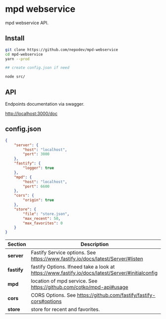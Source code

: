 # mpd webservice

mpd webservice API.


## Install

```sh
git clone https://github.com/nepodev/mpd-webservice
cd mpd-webservice
yarn --prod

## create config.json if need

node src/

```

## API

Endpoints documentation via swagger.

<http://localhost:3000/doc>

## config.json

```json
{
    "server": {
        "host": "localhost",
        "port": 3000 
    },
    "fastify": {
        "logger": true
    },
    "mpd": {
        "host": "localhost",
        "port": 6600
    },
    "cors": {
        "origin": true
    },
    "store": {
        "file": "store.json",
        "max_recent": 50,
        "max_favorites": 0
    }
}
```

| Section | Description |
| ------- | ----------- |
| **server** | Fastify Service options. See <https://www.fastify.io/docs/latest/Server/#listen> |
| **fastify** | fastify Options. Ifneed take a look at <https://www.fastify.io/docs/latest/Server/#initialconfig> |
| **mpd** | location of mpd service. See <https://github.com/cotko/mpd-api#usage> |
| **cors** | CORS Options. See <https://github.com/fastify/fastify-cors#options> |
| **store** | store for recent and favorites. |

